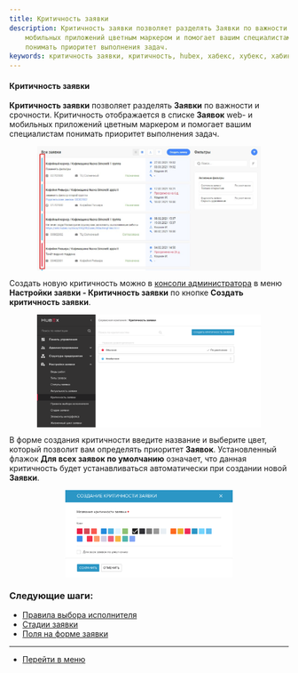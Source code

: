 ```yaml
---
title: Критичность заявки
description: Критичность заявки позволяет разделять Заявки по важности и срочности. Критичность отображается в списке Заявокweb- и
    мобильных приложений цветным маркером и помогает вашим специалистам
    понимать приоритет выполнения задач.
keywords: критичность заявки, критичность, hubex, хабекс, хубекс, хабикс
---
```

#### Критичность заявки
<html>
<meta charset="utf-8">

</html>

<body>

<p><strong>Критичность заявки</strong> позволяет разделять <strong>Заявки</strong> по важности и срочности. Критичность отображается в списке <strong>Заявок</strong> web- и
    мобильных приложений цветным маркером и помогает вашим специалистам
    понимать приоритет выполнения задач.</p>
<div>
    <img style="margin: 0 auto; display: block; max-width: 80%;"
         src="/attachments/images/FAQ/ADMIN/Criticality/Ticklist.jpg"/>
</div>

<p>Создать новую критичность можно в <a href="https://wiki.hubex.ru/docs/FAQ/RU/admin/HowToEnterTheAdmin.html">консоли
    администратора</a> в меню <strong>Настройки заявки - Критичность заявки</strong> по кнопке
    <strong>Создать критичность заявки</strong>.</p>


<div>
    <img style="margin: 0 auto; display: block; max-width: 80%;"
         src="/attachments/images/FAQ/ADMIN/Criticality/critic1.png"/>
</div>


<p>В форме создания критичности введите название и выберите цвет, который позволит вам определять приоритет <strong>Заявок</strong>.
    Установленный флажок <strong>Для всех заявок по умолчанию</strong> означает, что данная критичность будет устанавливаться
    автоматически при создании новой <strong>Заявки</strong>.</p>

<div>
    <img style="margin: 0 auto; display: block; max-width: 60%;"
         src="/attachments/images/FAQ/ADMIN/Criticality/critic2.png"/>
</div>


</body>

### Следующие шаги:
- [Правила выбора исполнителя](./RulesOfChoice.md)
- [Стадии заявки](./StageType.md)
- [Поля  на форме заявки](./ElementsOfInterface.md)

____
- [Перейти в меню](http://wiki.hubex.ru)
